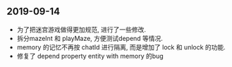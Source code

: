 ## 2019-09-14

-   为了把迷宫游戏做得更加规范, 进行了一些修改.
-   拆分mazeInt 和 playMaze, 方便测试depend 等情况.
-   memory 的记忆不再按 chatId 进行隔离, 而是增加了 lock  和 unlock 的功能.
-   修复了 depend property entity with memory 的bug
